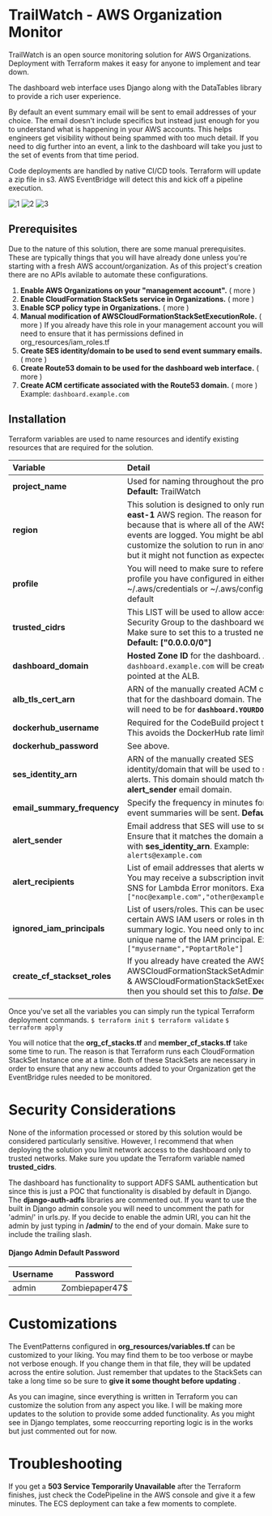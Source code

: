 # TrailWatch - AWS Organization Monitor
TrailWatch is an open source monitoring solution for AWS Organizations. Deployment with Terraform makes it easy for anyone to implement and tear down. 

The dashboard web interface uses Django along with the DataTables library to provide a rich user experience.

By default an event summary email will be sent to email addresses of your choice. The email doesn't include specifics but instead just enough for you to understand what is happening in your AWS accounts. This helps engineers get visibility without being spammed with too much detail. If you need to dig further into an event, a link to the dashboard will take you just to the set of events from that time period.

Code deployments are handled by native CI/CD tools. Terraform will update a zip file in s3. AWS EventBridge will detect this and kick off a pipeline execution.

![1](https://github.com/thedeo/trailwatch/raw/master/images/1.png)
![2](https://github.com/thedeo/trailwatch/raw/master/images/2.png)
![3](https://github.com/thedeo/trailwatch/raw/master/images/3.jpg)

## Prerequisites
Due to the nature of this solution, there are some manual prerequisites. These are typically things that you will have already done unless you're starting with a fresh AWS account/organization. As of this project's creation there are no APIs avilable to automate these configurations.

1. **Enable AWS Organizations on your "management account".** ( more )
2. **Enable CloudFormation StackSets service in Organizations.** ( more )
3. **Enable SCP policy type in Organizations.** ( more )
4. **Manual modification of AWSCloudFormationStackSetExecutionRole.** ( more )
	If you already have this role in your management account you will need to ensure
	that it has permissions defined in org_resources/iam_roles.tf
5. **Create SES identity/domain to be used to send event summary emails.** ( more )
6. **Create Route53 domain to be used for the dashboard web interface.** ( more )
7. **Create ACM certificate associated with the Route53 domain.** ( more )
	Example: `dashboard.example.com`

## Installation
Terraform variables are used to name resources and identify existing resources that are required for the solution.

| Variable    | Detail                                                                                           |
| :---------------------------- | :------------------------------------ |
| **project_name**  			| Used for naming throughout the project. **Default:** TrailWatch |
| **region**  					| This solution is designed to only run in the **us-east-1** AWS region. The reason for this is because that is where all of the AWS global events are logged. You might be able to customize the solution to run in another region but it might not function as expected.  |
| **profile** 					| You will need to make sure to reference the profile you have configured in either ~/.aws/credentials or ~/.aws/config.  **Default:** default |
| **trusted_cidrs** 					| This LIST will be used to allow access via Security Group to the dashboard web interface. Make sure to set this to a trusted network.  **Default:** **["0.0.0.0/0"]** |
| **dashboard_domain** 			| **Hosted Zone ID** for the dashboard. An Alias for `dashboard.example.com` will be created and pointed at the ALB. |
| **alb_tls_cert_arn** 			| ARN of the manually created ACM certificate that for the dashboard domain. The certificate will need to be for **`dashboard.YOURDOMAIN.com`**.  |
| **dockerhub_username** 		| Required for the CodeBuild project to sign in. This avoids the DockerHub rate limit. ( more ) |
| **dockerhub_password** 		| See above. |
| **ses_identity_arn** 			| ARN of the manually created SES identity/domain that will be used to send email alerts. This domain should match the **alert_sender** email domain.  |
| **email_summary_frequency** 				| Specify the frequency in minutes for how often event summaries will be sent. **Default:** 60 |
| **alert_sender** 				| Email address that SES will use to send alerts. Ensure that it matches the domain associated with **ses_identity_arn**. Example: `alerts@example.com` |
| **alert_recipients** 			| List of email addresses that alerts will be sent to. You may receive a subscription invitation from SNS for Lambda Error monitors. Example: `["noc@example.com","other@example.com"]`  |
| **ignored_iam_principals** 	| List of users/roles. This can be used to ignore certain AWS IAM users or roles in the email summary logic. You need only to include the unique name of the IAM principal. Example: `["myusername","PoptartRole"]` |
| **create_cf_stackset_roles** 	| If you already have created the AWS roles AWSCloudFormationStackSetAdministrationRole & AWSCloudFormationStackSetExecutionRole then you should set this to *false*. **Default:** true |

Once you've set all the variables you can simply run the typical Terraform deployment commands.
`$ terraform init`
`$ terraform validate`
`$ terraform apply`

You will notice that the **org_cf_stacks.tf** and **member_cf_stacks.tf** take some time to run. The reason is that Terraform runs each CloudFormation StackSet Instance one at a time. Both of these StackSets are necessary in order to ensure that any new accounts added to your Organization get the EventBridge rules needed to be monitored.


# Security Considerations

None of the information processed or stored by this solution would be considered particularly sensitive. However, I recommend that when deploying the solution you limit network access to the dashboard only to trusted networks. Make sure you update the Terraform variable named **trusted_cidrs**.

The dashboard has functionality to support ADFS SAML authentication but since this is just a POC that functionality is disabled by default in Django. The **django-auth-adfs** libraries are commented out. If you want to use the built in Django admin console you will need to uncomment the path for 'admin/' in urls.py. If you decide to enable the admin URI, you can hit the admin by just typing in **/admin/** to the end of your domain. Make sure to include the trailing slash.

#### Django Admin Default Password
| Username | Password      |
|----------|---------------|
| admin    | Zombiepaper47$|


# Customizations

The EventPatterns configured in **org_resources/variables.tf** can be customized to your liking. You may find them to be too verbose or maybe not verbose enough. If you change them in that file, they will be updated across the entire solution. Just remember that updates to the StackSets can take a long time so be sure to **give it some thought before updating** .

As you can imagine, since everything is written in Terraform you can customize the solution from any aspect you like. I will be making more updates to the solution to provide some added functionality. As you might see in Django templates, some reoccurring reporting logic is in the works but just commented out for now.

# Troubleshooting

If you get a **503 Service Temporarily Unavailable** after the Terraform finishes, just check the CodePipeline in the AWS console and give it a few minutes. The ECS deployment can take a few moments to complete.